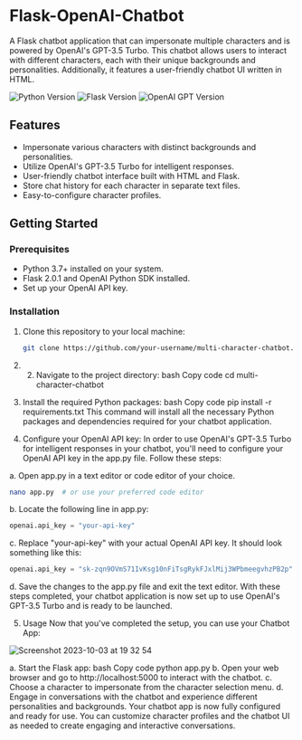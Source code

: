 # Flask-OpenAI-Chatbot
A Flask chatbot application that can impersonate multiple characters and is powered by OpenAI's GPT-3.5 Turbo. This chatbot allows users to interact with different characters, each with their unique backgrounds and personalities. Additionally, it features a user-friendly chatbot UI written in HTML.

![Python Version](https://img.shields.io/badge/Python-3.7%20%7C%203.8%20%7C%203.9-blue)
![Flask Version](https://img.shields.io/badge/Flask-2.0.1-green)
![OpenAI GPT Version](https://img.shields.io/badge/OpenAI%20GPT-3.5%20Turbo-yellow)


## Features

- Impersonate various characters with distinct backgrounds and personalities.
- Utilize OpenAI's GPT-3.5 Turbo for intelligent responses.
- User-friendly chatbot interface built with HTML and Flask.
- Store chat history for each character in separate text files.
- Easy-to-configure character profiles.

## Getting Started

### Prerequisites

- Python 3.7+ installed on your system.
- Flask 2.0.1 and OpenAI Python SDK installed.
- Set up your OpenAI API key.

### Installation

1. Clone this repository to your local machine:

   ```bash
   git clone https://github.com/your-username/multi-character-chatbot.git
    ```

2. 2. Navigate to the project directory:
bash
Copy code
cd multi-character-chatbot
3. Install the required Python packages:
bash
Copy code
pip install -r requirements.txt
This command will install all the necessary Python packages and dependencies required for your chatbot application.

4. Configure your OpenAI API key:
In order to use OpenAI's GPT-3.5 Turbo for intelligent responses in your chatbot, you'll need to configure your OpenAI API key in the app.py file. Follow these steps:

a. Open app.py in a text editor or code editor of your choice.
```bash
nano app.py  # or use your preferred code editor
```
b. Locate the following line in app.py:
```python
openai.api_key = "your-api-key"
```
c. Replace "your-api-key" with your actual OpenAI API key. It should look something like this:
```python
openai.api_key = "sk-zqn9OVmS71IvKsg10nFiTsgRykFJxlMij3WPbmeegvhzPB2p"
```
d. Save the changes to the app.py file and exit the text editor.
With these steps completed, your chatbot application is now set up to use OpenAI's GPT-3.5 Turbo and is ready to be launched.

5. Usage
Now that you've completed the setup, you can use your Chatbot App:

![Screenshot 2023-10-03 at 19 32 54](https://github.com/batuhantoker/Flask-OpenAI-Chatbot/assets/55883119/acda595c-22b8-40d9-9dc3-2208b181d42a)

a. Start the Flask app:
bash
Copy code
python app.py
b. Open your web browser and go to http://localhost:5000 to interact with the chatbot.
c. Choose a character to impersonate from the character selection menu.
d. Engage in conversations with the chatbot and experience different personalities and backgrounds.
Your chatbot app is now fully configured and ready for use. You can customize character profiles and the chatbot UI as needed to create engaging and interactive conversations.

